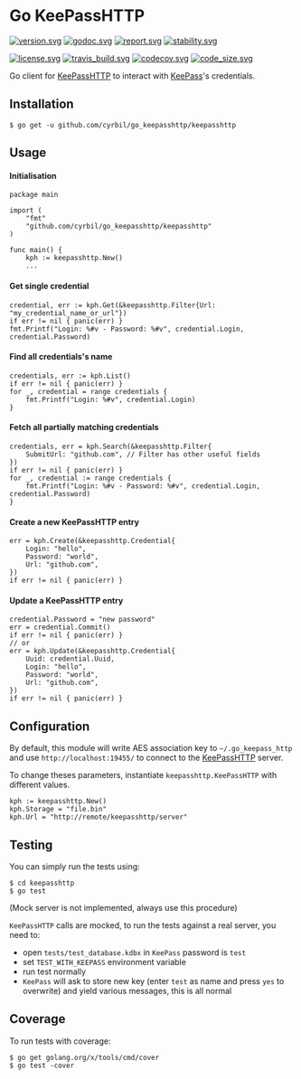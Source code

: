 # Go KeePassHTTP

[![version.svg][version.svg]][version.url]
[![godoc.svg][godoc.svg]][godoc.url]
[![report.svg][report.svg]][report.url]
[![stability.svg][stability.svg]][stability.url]
 
[![license.svg][license.svg]][license.url]
[![travis_build.svg][travis_build.svg]][travis.url]
[![codecov.svg][codecov.svg]][codecov.url]
[![code_size.svg][code_size.svg]][download.url]


Go client for [KeePassHTTP][keepasshttp.url] to interact with [KeePass][keepass.url]'s credentials.


## Installation

    $ go get -u github.com/cyrbil/go_keepasshttp/keepasshttp

## Usage

#### Initialisation

    package main
    
    import (
    	"fmt"
    	"github.com/cyrbil/go_keepasshttp/keepasshttp"
    )
    
    func main() {
    	kph := keepasshttp.New()
    	...
    
    
#### Get single credential

    credential, err := kph.Get(&keepasshttp.Filter{Url: "my_credential_name_or_url"})
    if err != nil { panic(err) }
    fmt.Printf("Login: %#v - Password: %#v", credential.Login, credential.Password)
    
    
#### Find all credentials's name

    credentials, err := kph.List()
    if err != nil { panic(err) }
    for _, credential = range credentials {
        fmt.Printf("Login: %#v", credential.Login)
    }
    
    
#### Fetch all partially matching credentials

    credentials, err = kph.Search(&keepasshttp.Filter{
        SubmitUrl: "github.com", // Filter has other useful fields
    })
    if err != nil { panic(err) }
    for _, credential := range credentials {
        fmt.Printf("Login: %#v - Password: %#v", credential.Login, credential.Password)
    }
    
    
#### Create a new KeePassHTTP entry

    err = kph.Create(&keepasshttp.Credential{
        Login: "hello",
        Password: "world",
        Url: "github.com",
    })
    if err != nil { panic(err) }
    
    
#### Update a KeePassHTTP entry

    credential.Password = "new password"
    err = credential.Commit()
    if err != nil { panic(err) }
    // or
    err = kph.Update(&keepasshttp.Credential{
        Uuid: credential.Uuid,
        Login: "hello",
        Password: "world",
        Url: "github.com",
    })
    if err != nil { panic(err) }



## Configuration

By default, this module will write AES association key to `~/.go_keepass_http`
and use `http://localhost:19455/` to connect to the [KeePassHTTP][keepasshttp.url] server.

To change theses parameters, instantiate `keepasshttp.KeePassHTTP` with different values.

	kph := keepasshttp.New()
	kph.Storage = "file.bin"
	kph.Url = "http://remote/keepasshttp/server"
    
   
    
## Testing

You can simply run the tests using:

    $ cd keepasshttp
    $ go test
    
(Mock server is not implemented, always use this procedure)

`KeePassHTTP` calls are mocked, to run the tests against a real server, you need to:
 
   - open `tests/test_database.kdbx` in `KeePass` password is `test`
   - set `TEST_WITH_KEEPASS` environment variable
   - run test normally
   - `KeePass` will ask to store new key (enter `test` as name and press `yes` to overwrite) and yield various messages, this is all normal



## Coverage

To run tests with coverage:

    $ go get golang.org/x/tools/cmd/cover
    $ go test -cover
    

[comment]: # (Urls references)
[version.url]: https://github.com/cyrbil/go_keepasshttp/releases
[godoc.url]: https://godoc.org/github.com/cyrbil/go_keepasshttp/keepasshttp
[report.url]: https://goreportcard.com/report/github.com/cyrbil/go_keepasshttp
[stability.url]: https://goreportcard.com/report/github.com/cyrbil/go_keepasshttp
[license.url]: ./LICENSE.txt
[travis.url]: https://travis-ci.com/cyrbil/go_keepasshttp
[codecov.url]: https://codecov.io/gh/cyrbil/go_keepasshttp
[download.url]: https://github.com/cyrbil/go_keepasshttp/archive/master.zip
[keepasshttp.url]: https://github.com/pfn/keepasshttp
[keepass.url]: https://keepass.info/

[comment]: # (Images references)
[version.svg]: https://img.shields.io/github/tag/cyrbil/go_keepasshttp.svg?label=version "Version"
[godoc.svg]: https://godoc.org/github.com/golang/gddo?status.svg "GoDoc"
[report.svg]: https://goreportcard.com/badge/github.com/cyrbil/go_keepasshttp "Report"
[stability.svg]: https://img.shields.io/badge/stability-stable-success.svg "Stability"
[license.svg]: https://img.shields.io/github/license/cyrbil/go_keepasshttp.svg "MIT"
[travis_build.svg]: https://img.shields.io/travis/cyrbil/go_keepasshttp/master.svg "travis.org"
[codecov.svg]: https://codecov.io/gh/cyrbil/go_keepasshttp/branch/master/graph/badge.svg "codecov.io"
[code_size.svg]: https://img.shields.io/github/languages/code-size/cyrbil/go_keepasshttp.svg "All files"
